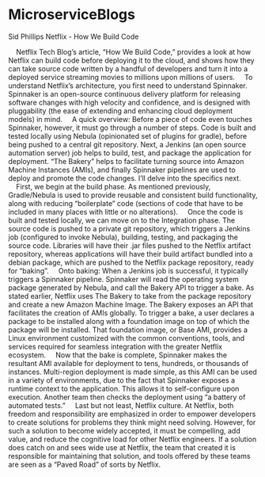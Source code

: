 # MicroserviceBlogs



Sid Phillips
Netflix - How We Build Code

&nbsp;&nbsp;&nbsp;&nbsp;Netflix Tech Blog’s article, “How We Build Code,” provides a look at how Netflix can build code before deploying it to the cloud, and shows how they can take source code written by a handful of developers and turn it into a deployed service streaming movies to millions upon millions of users. 
&nbsp;&nbsp;&nbsp;&nbsp;To understand Netflix’s architecture, you first need to understand Spinnaker. Spinnaker is an open-source continuous delivery platform for releasing software changes with high velocity and confidence, and is designed with pluggability (the ease of extending and enhancing cloud deployment models) in mind. 
&nbsp;&nbsp;&nbsp;&nbsp;A quick overview: Before a piece of code even touches Spinnaker, however, it must go through a number of steps. Code is built and tested locally using Nebula (opinionated set of plugins for gradle), before being pushed to a central git repository. Next, a Jenkins (an open source automation server) job helps to build, test, and package the application for deployment. “The Bakery” helps to facilitate turning source into Amazon Machine Instances (AMIs), and finally Spinnaker pipelines are used to deploy and promote the code changes. I’ll delve into the specifics next.
&nbsp;&nbsp;&nbsp;&nbsp;First, we begin at the build phase. As mentioned previously, Gradle/Nebula is used to provide reusable and consistent build functionality, along with reducing “boilerplate” code (sections of code that have to be included in many places with little or no alterations).
&nbsp;&nbsp;&nbsp;&nbsp;Once the code is built and tested locally, we can move on to the Integration phase. The source code is pushed to a private git repository, which triggers a Jenkins job (configured to invoke Nebula), building, testing, and packaging the source code. Libraries will have their .jar files pushed to the Netflix artifact repository, whereas applications will have their build artifact bundled into a debian package, which are pushed to the Netflix package repository, ready for “baking”.
&nbsp;&nbsp;&nbsp;&nbsp;Onto baking: When a Jenkins job is successful, it typically triggers a Spinnaker pipeline. Spinnaker will read the operating system package generated by Nebula, and call the Bakery API to trigger a bake. As stated earlier, Netflix uses The Bakery to take from the package repository and create a new Amazon Machine Image. The Bakery exposes an API that facilitates the creation of AMIs globally. To trigger a bake, a user declares a package to be installed along with a foundation image on top of which the package will be installed. That foundation image, or Base AMI, provides a Linux environment customized with the common conventions, tools, and services required for seamless integration with the greater Netflix ecosystem. 
&nbsp;&nbsp;&nbsp;&nbsp;Now that the bake is complete, Spinnaker makes the resultant AMI available for deployment to tens, hundreds, or thousands of instances. Multi-region deployment is made simple, as this AMI can be used in a variety of environments, due to the fact that Spinnaker exposes a runtime context to the application. This allows it to self-configure upon execution. Another team then checks the deployment using “a battery of automated tests.” 
&nbsp;&nbsp;&nbsp;&nbsp;Last but not least, Netflix culture. At Netflix, both freedom and responsibility are emphasized in order to empower developers to create solutions for problems they think might need solving. However, for such a solution to become widely accepted, it must be compelling, add value, and reduce the cognitive load for other Netflix engineers. If a solution does catch on and sees wide use at Netflix, the team that created it is responsible for maintaining that solution, and tools offered by these teams are seen as a “Paved Road” of sorts by Netflix.
